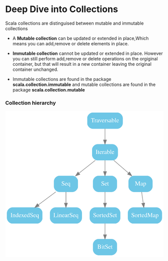 # Deep Dive into Collections

Scala collections are distinguised between mutable and immutable collections 

* A **Mutable collection** can be updated or extended in place,Which means you can add,remove or delete elements in place.

* **Immutable collection** cannot be updated or extended in place. However you can still perform add,remove or delete
operations on the orgiginal container, but that will result in a new container leaving the original container unchanged.

* Immutable collections are found in the package **scala.collection.immutable** and mutable collections 
are found in the package **scala.collection.mutable**

### Collection hierarchy

![collections-diagram](https://raw.githubusercontent.com/DataMonk15/ScalaLearning/main/src/main/Images/collections-diagram.png)
























